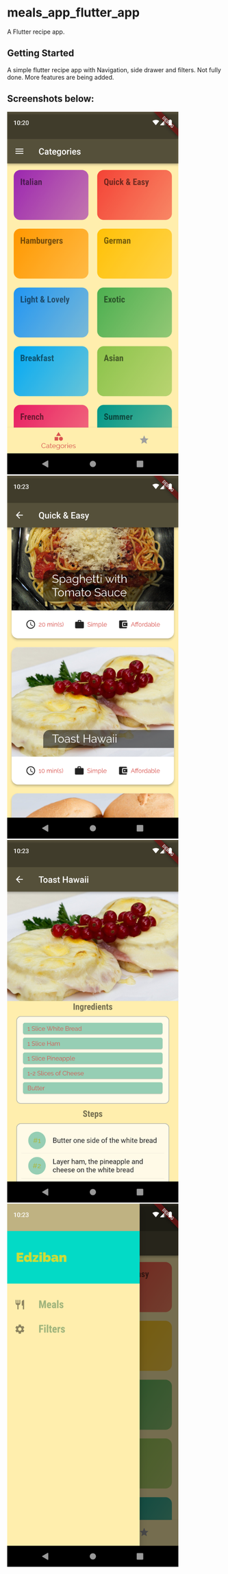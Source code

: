# meals_app_flutter_app

A  Flutter recipe app.

## Getting Started
A simple flutter recipe app with Navigation, side drawer and filters.
Not fully done. More features are being added.

## Screenshots below:

<p float=left>
<img src="screenshots/Screenshot1.png" width=400px>
<img src="screenshots/Screenshot2.png" width=400px>
<img src="screenshots/Screenshot3.png" width=400px>
<img src="screenshots/Screenshot4.png" width=400px>
</p>